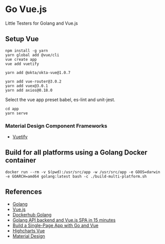 # Go Vue.js

Little Testers for Golang and Vue.js

## Setup Vue

```
npm install -g yarn
yarn global add @vue/cli
vue create app
vue add vuetify

yarn add @okta/okta-vue@1.0.7

yarn add vue-router@3.0.2
yarn add vuex@3.0.1
yarn add axios@0.18.0
```

Select the vue app preset babel, es-lint and unit-jest.

```
cd app
yarn serve
```

### Material Design Component Frameworks

- [Vuetify](https://vuetifyjs.com/en/)


## Build for all platforms using a Golang Docker container

```
docker run --rm -v $(pwd):/usr/src/app -w /usr/src/app -e GOOS=darwin -e GOARCH=amd64 golang:latest bash -c ./build-multi-platform.sh
````


## References

- [Golang](https://golang.org/)
- [Vue.js](https://vuejs.org/)
- [Dockerhub Golang](https://hub.docker.com/_/golang)
- [Golang API backend and Vue.js SPA in 15 minutes](https://juliensalinas.com/en/golang-API-backend-vuejs-SPA-frontend-docker-modern-application/)
- [Build a Single-Page App with Go and Vue](https://developer.okta.com/blog/2018/10/23/build-a-single-page-app-with-go-and-vue)
- [Highcharts Vue](https://www.highcharts.com/blog/tutorials/highcharts-vue-wrapper/)
- [Material Design](https://material.io/design/)
